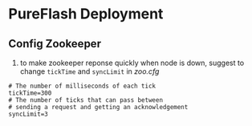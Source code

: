PureFlash Deployment
====================

## Config Zookeeper
1. to make zookeeper reponse quickly when node is down, suggest to change `tickTime` and `syncLimit` in _zoo.cfg_
```
# The number of milliseconds of each tick
tickTime=300
# The number of ticks that can pass between
# sending a request and getting an acknowledgement
syncLimit=3
```
